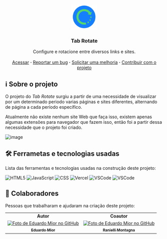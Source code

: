 <!-- LOGO -->
<br />
<div align="center">
  <a href="https://github.com/eduardo-mior/tab-rotate">
    <img src="icon.svg" alt="Logo" width="80" height="80">
  </a>

  <h3 align="center">Tab Rotate</h3>

  <p align="center">
    Configure e rotacione entre diversos links e sites.
    <br />
    <br />
    <a href="https://tab-rotate.vercel.app/">Acessar</a>
    <b>·</b>
    <a href="https://github.com/eduardo-mior/tab-rotate/issues">Reportar um bug</a>
    <b>·</b>
    <a href="https://github.com/eduardo-mior/tab-rotate/issues">Solicitar uma melhoria</a>
    <b>·</b>
    <a href="https://github.com/eduardo-mior/tab-rotate/pulls">Contribuir com o projeto</a>
  </p>
  
</div>

## ℹ Sobre o projeto
O projeto do *Tab Rotate* surgiu a partir de uma necessidade de visualizar por um determinado periodo varias páginas e sites diferentes, alternando de página a cada período específico. 
 
Atualmente não existe nenhum site Web que faça isso, existem apenas algumas extensões para navegador que fazem isso, então foi a partir dessa necessidade que o projeto foi criado.

![image](https://github.com/user-attachments/assets/992547ee-5290-4e97-bbce-3b0b1853dcef)
 
 
## 🛠 Ferrametas e tecnologias usadas

Lista das ferramentas e tecnologias usadas na construção deste projeto:
  
![HTML5](https://img.shields.io/badge/html5-%23E34F26.svg?style=for-the-badge&logo=html5&logoColor=white)
![JavaScript](https://img.shields.io/badge/JavaScript-323330?style=for-the-badge&logo=javascript&logoColor=F7DF1E)
![CSS](https://img.shields.io/badge/CSS3-1572B6?style=for-the-badge&logo=css3&logoColor=white)
![Vercel](https://img.shields.io/badge/Vercel-000000?style=for-the-badge&logo=vercel&logoColor=white)
![VSCode](https://img.shields.io/badge/VSCode-0078D4?style=for-the-badge&logo=code&logoColor=white)
![VSCode](https://img.shields.io/badge/Bootstrap-7909f7?style=for-the-badge&logo=bootstrap&logoColor=white)

 
## 🤝 Colaboradores 
Pessoas que trabalharam e ajudaram na criação deste projeto:
<table>
  <tr>
    <td align="center">
      <b>Autor</b>
    </td>
    <td align="center">
      <b>Coautor</b>
    </td>
  </tr>
  <tr>
    <td align="center">
      <a href="https://github.com/eduardo-mior">
        <img src="https://avatars.githubusercontent.com/u/32434418" width="100px;" alt="Foto de Eduardo Mior no GitHub"/><br>
        <sub>
          <b>Eduardo Mior</b>
        </sub>
      </a>
    </td>
    <td align="center">
      <a href="https://github.com/eduardo-mior">
        <img src="https://avatars.githubusercontent.com/u/70357520" width="100px;" alt="Foto de Eduardo Mior no GitHub"/><br>
        <sub>
          <b>Ranielli Montagna</b>
        </sub>
      </a>
    </td>
  </tr>
</table>
